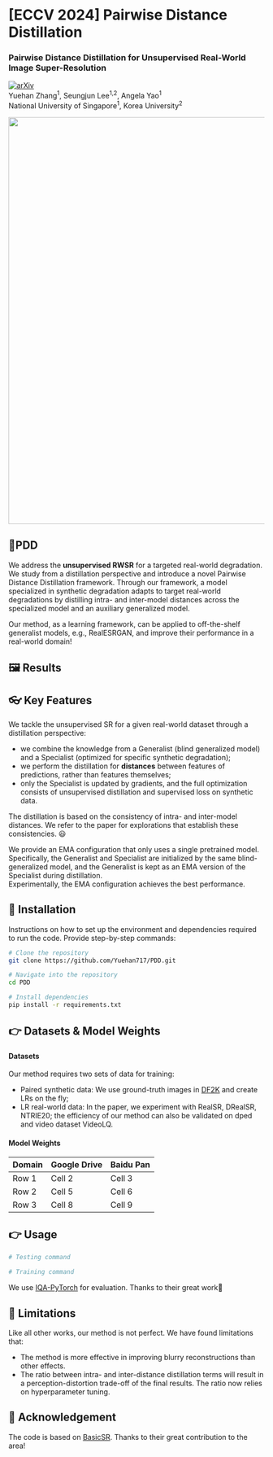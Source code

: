 # [ECCV 2024] Pairwise Distance Distillation
### Pairwise Distance Distillation for Unsupervised Real-World Image Super-Resolution  
[![arXiv](https://img.shields.io/badge/arXiv-<INDEX>-<COLOR>.svg)](https://arxiv.org/abs/<INDEX>)    
Yuehan Zhang<sup>1</sup>, Seungjun Lee<sup>1,2</sup>, Angela Yao<sup>1</sup>  
National University of Singapore<sup>1</sup>, Korea University<sup>2</sup>  
<p align="center">
<img src="teaser.gif" width="800" />
</p>
  
## 📝PDD
We address the **unsupervised RWSR** for a targeted real-world degradation. We study from a distillation perspective and introduce a novel Pairwise Distance Distillation framework.
Through our framework, a model specialized in synthetic degradation adapts to target real-world degradations by distilling intra- and inter-model distances across the specialized model and an auxiliary generalized model. 

Our method, as a learning framework, can be applied to off-the-shelf generalist models, e.g., RealESRGAN, and improve their performance in a real-world domain!

## 🖼️ Results

## 👓 Key Features
We tackle the unsupervised SR for a given real-world dataset through a distillation perspective: 
- we combine the knowledge from a Generalist (blind generalized model) and a Specialist (optimized for specific synthetic degradation);
- we perform the distillation for **distances** between features of predictions, rather than features themselves;
- only the Specialist is updated by gradients, and the full optimization consists of unsupervised distillation and supervised loss on synthetic data.

The distillation is based on the consistency of intra- and inter-model distances. We refer to the paper for explorations that establish these consistencies. 😃

We provide an EMA configuration that only uses a single pretrained model. Specifically, the Generalist and Specialist are initialized by the same blind-generalized model, and the Generalist is kept as an EMA version of the Specialist during distillation.  
Experimentally, the EMA configuration achieves the best performance.

## 🔨 Installation
Instructions on how to set up the environment and dependencies required to run the code. Provide step-by-step commands:
```sh
# Clone the repository
git clone https://github.com/Yuehan717/PDD.git

# Navigate into the repository
cd PDD

# Install dependencies
pip install -r requirements.txt
```
## 👉 Datasets & Model Weights
#### Datasets
Our method requires two sets of data for training:
- Paired synthetic data: We use ground-truth images in [DF2K]() and create LRs on the fly;
- LR real-world data: In the paper, we experiment with RealSR, DRealSR, NTRIE20; the efficiency of our method can also be validated on dped and video dataset VideoLQ.

#### Model Weights
| Domain | Google Drive | Baidu Pan |
|----------|----------|----------|
| Row 1    | Cell 2   | Cell 3   |
| Row 2    | Cell 5   | Cell 6   |
| Row 3    | Cell 8   | Cell 9   |

## 👉 Usage
```sh
# Testing command

# Training command
```
We use [IQA-PyTorch](https://github.com/chaofengc/IQA-PyTorch) for evaluation. Thanks to their great work👏

## 🔎 Limitations
Like all other works, our method is not perfect. We have found limitations that:
- The method is more effective in improving blurry reconstructions than other effects.
- The ratio between intra- and inter-distance distillation terms will result in a perception-distortion trade-off of the final results. The ratio now relies on hyperparameter tuning.


## 👏 Acknowledgement
The code is based on [BasicSR](https://github.com/XPixelGroup/BasicSR). Thanks to their great contribution to the area!

